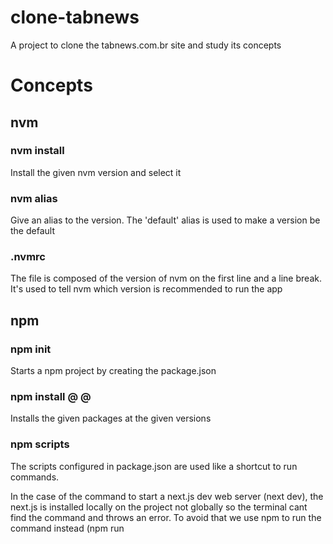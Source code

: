 # clone-tabnews
A project to clone the tabnews.com.br site and study its concepts

# Concepts

## nvm

### nvm install <version>

Install the given nvm version and select it 

### nvm alias <alias> <version>

Give an alias to the version. The 'default' alias is used to make a version be the default

### .nvmrc

The file is composed of the version of nvm on the first line and a line break. 
It's used to tell nvm which version is recommended to run the app
 
## npm

### npm init 

Starts a npm project by creating the package.json

### npm install <name>@<version> <name>@<version>

Installs the given packages at the given versions

### npm scripts

The scripts configured in package.json are used like a shortcut to run commands. 

In the case of the command to start a next.js dev web server (next dev), the next.js is installed locally on the project not globally so the terminal cant find the command and throws an error. To avoid that we use npm to run the command instead (npm run <script name>).

## VS code

### port forwarding

It's possible to configure a port to access the app on another device forwarding a port an setting its visibility to public. The 'ports' window is in the same tab as the terminal in vs code's default layout.

### VS code Timeline

VS Code have a timeline that shows all the changes on the project even if the program was closed. Clicking in one of those changes shows the difference between the file back then and the current.

## Git

- |git log|: list the repository _commits_
- |git add|: add the changes to the _staging area_
- |git commit|: make new _commits_
- |git commit --amend|: replace the previous _commit_ with a new one, but keep the changes
- |git diff|: Calculate the difference between versions/changes on the files
- |git commit -m "mensagem"|: Shortcut to make new commits with the message written as part of the command
- |git push|: Push local changes to the origin repository
- |git push --force|: Force the push of the local changes to the repository
- |git push -f|: Shorthand form of the previous command